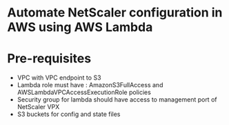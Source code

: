 # Automate NetScaler configuration in AWS using AWS Lambda


# Pre-requisites
* VPC with VPC endpoint to S3
* Lambda role must have : AmazonS3FullAccess and AWSLambdaVPCAccessExecutionRole policies
* Security group for lambda should have access to management port of NetScaler VPX
* S3 buckets for config and state files
